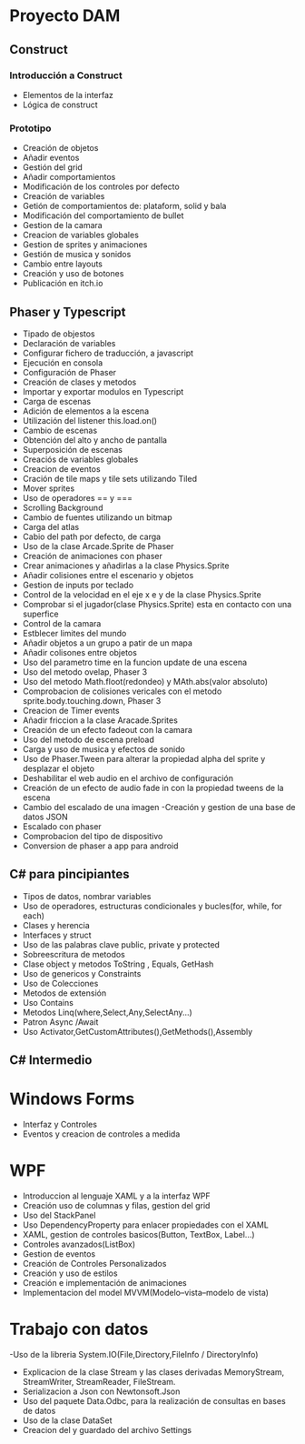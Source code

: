 # Proyecto DAM

## Construct

### Introducción a Construct
- Elementos de la interfaz
- Lógica de construct

### Prototipo
- Creación de objetos
- Añadir eventos
- Gestión del grid
- Añadir comportamientos
- Modificación de los controles por defecto
- Creación de variables
- Getión de comportamientos de: plataform, solid y bala
- Modificación del comportamiento de  bullet
- Gestion de la camara
- Creacion de variables globales
- Gestion de sprites y animaciones
- Gestión de musica y sonidos
- Cambio entre layouts
- Creación y uso de botones
- Publicación en itch.io

## Phaser y Typescript
- Tipado de objestos
- Declaración de variables
- Configurar fichero de traducción, a javascript
- Ejecución en consola 
- Configuración de Phaser
- Creación de clases y metodos
- Importar y exportar modulos en Typescript
- Carga de escenas
- Adición de elementos a la escena
- Utilización del listener this.load.on()
- Cambio de escenas
- Obtención del alto y ancho de pantalla
- Superposición de escenas
- Creaciós de variables globales
- Creacion de eventos
- Cración de tile maps y tile sets utilizando Tiled
- Mover sprites
- Uso de operadores == y ===
- Scrolling Background
- Cambio de  fuentes utilizando un bitmap
- Carga del atlas
- Cabio del path por defecto, de carga
- Uso de la clase Arcade.Sprite de Phaser
- Creación de animaciones con phaser
- Crear animaciones y añadirlas a la clase Physics.Sprite
- Añadir colisiones entre el escenario y objetos
- Gestion de inputs por teclado
- Control de la velocidad en el eje x e y de la clase Physics.Sprite
- Comprobar si el jugador(clase Physics.Sprite) esta en contacto con una superfice
- Control de la camara
- Estblecer limites del mundo
- Añadir objetos a un grupo a patir de un mapa
- Añadir colisones entre objetos
- Uso del parametro time en la funcion update de una escena
- Uso del metodo ovelap, Phaser 3
- Uso del metodo Math.floot(redondeo) y MAth.abs(valor absoluto)
- Comprobacion de colisiones vericales con el metodo sprite.body.touching.down, Phaser 3
- Creacion de Timer events
- Añadir friccion a la clase Aracade.Sprites
- Creación de un efecto fadeout con la camara
- Uso del metodo de escena preload
- Carga y uso de musica y efectos de sonido
- Uso de  Phaser.Tween para alterar la propiedad alpha del sprite y desplazar el objeto
- Deshabilitar el web audio en el archivo de configuración
- Creación de un efecto de audio fade in con la propiedad tweens de la escena
- Cambio del escalado de una imagen
-Creación y gestion de una base de datos JSON
- Escalado con phaser
- Comprobacion del tipo de dispositivo
- Conversion de phaser a app para android
## C# para pincipiantes
- Tipos de datos, nombrar variables
- Uso de operadores,  estructuras condicionales y bucles(for, while, for each)
- Clases y herencia
- Interfaces y struct
- Uso de las palabras clave public, private y protected
- Sobreescritura de metodos
- Clase object y metodos ToString , Equals, GetHash
- Uso de genericos y Constraints
- Uso de Colecciones
- Metodos de extensión
- Uso Contains
- Metodos Linq(where,Select,Any,SelectAny...)
- Patron Async /Await
- Uso Activator,GetCustomAttributes(),GetMethods(),Assembly

## C# Intermedio
# Windows Forms
- Interfaz y Controles 
- Eventos y creacion de controles a medida
# WPF
- Introduccion al lenguaje XAML y a la interfaz WPF
- Creación uso de columnas y filas, gestion del grid
- Uso del StackPanel
- Uso DependencyProperty para enlacer propiedades con el XAML
- XAML, gestion de controles basicos(Button, TextBox, Label...)
- Controles avanzados(ListBox)
- Gestion de eventos
- Creación de Controles Personalizados
- Creación y uso de estilos 
- Creación e implementación de animaciones
- Implementacion del model MVVM(Modelo–vista–modelo de vista)
# Trabajo con datos
-Uso de la libreria System.IO(File,Directory,FileInfo / DirectoryInfo)
- Explicacion  de la clase Stream y las clases derivadas MemoryStream, StreamWriter, StreamReader, FileStream.
- Serializacion a Json con Newtonsoft.Json
- Uso del paquete Data.Odbc, para la realización de  consultas en bases de datos
- Uso de la clase DataSet
- Creacion del y guardado del archivo Settings